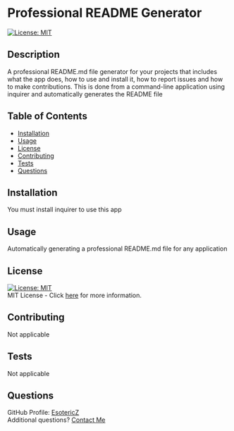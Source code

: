 # Professional README Generator
[![License: MIT](https://img.shields.io/badge/License-MIT-yellow.svg)](https://opensource.org/licenses/MIT)

## Description 
A professional README.md file generator for your projects that includes what the app does, how to use and install it, how to report issues and how to make contributions. This is done from a command-line application using inquirer and automatically generates the README file

## Table of Contents
- [Installation](#Installation)
- [Usage](#Usage)
- [License](#License)
- [Contributing](#Contributing)
- [Tests](#Tests)
- [Questions](#Questions)

## Installation
You must install inquirer to use this app
      
## Usage
Automatically generating a professional README.md file for any application
      
## License
[![License: MIT](https://img.shields.io/badge/License-MIT-yellow.svg)](https://opensource.org/licenses/MIT)  
MIT License - Click [here](https://opensource.org/licenses/MIT) for more information.
      
## Contributing 
Not applicable

## Tests
Not applicable 

## Questions
GitHub Profile: [EsotericZ](https://www.github.com/EsotericZ)  
Additional questions? [Contact Me](mailto:cjsand03@gmail.com)
